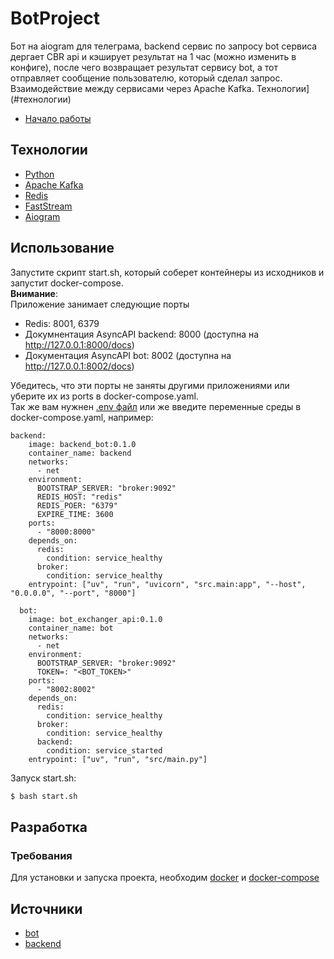 # BotProject
Бот на aiogram для телеграма, backend сервис по запросу bot сервиса дергает CBR api и кэширует результат на 1 час (можно изменить в конфиге), после чего возвращает результат сервису bot, а тот отправляет сообщение пользователю, который сделал запрос. Взаимодействие между сервисами через Apache Kafka.
Технологии](#технологии)
- [Начало работы](#начало-работы)

## Технологии
- [Python](https://www.python.org/)
- [Apache Kafka](https://kafka.apache.org/)
- [Redis](https://redis.io/)
- [FastStream](https://faststream.airt.ai/latest/)
- [Aiogram](https://aiogram.dev/)

## Использование
Запустите скрипт start.sh, который соберет контейнеры из исходников и запустит docker-compose.  
**Внимание**:  
Приложение занимает следующие порты
- Redis: 8001, 6379
- Докумнентация AsyncAPI backend: 8000 (доступна на http://127.0.0.1:8000/docs)
- Документация AsyncAPI bot: 8002 (доступна на http://127.0.0.1:8002/docs)
  
Убедитесь, что эти порты не заняты другими приложениями или уберите их из ports в docker-compose.yaml.  
Так же вам нужнен [.env файл](https://github.com/OrtemRepos/BotProject/blob/main/.env.example) или же введите переменные среды в docker-compose.yaml, например:
```Compose
backend:
    image: backend_bot:0.1.0
    container_name: backend
    networks:
      - net
    environment:
      BOOTSTRAP_SERVER: "broker:9092"
      REDIS_HOST: "redis"
      REDIS_POER: "6379"
      EXPIRE_TIME: 3600 
    ports:
      - "8000:8000"
    depends_on:
      redis:
        condition: service_healthy
      broker:
        condition: service_healthy
    entrypoint: ["uv", "run", "uvicorn", "src.main:app", "--host", "0.0.0.0", "--port", "8000"]

  bot:
    image: bot_exchanger_api:0.1.0
    container_name: bot
    networks:
      - net
    environment:
      BOOTSTRAP_SERVER: "broker:9092"
      TOKEN=: "<BOT_TOKEN>"
    ports:
      - "8002:8002"
    depends_on:
      redis:
        condition: service_healthy
      broker:
        condition: service_healthy
      backend:
        condition: service_started
    entrypoint: ["uv", "run", "src/main.py"]
```

   
Запуск start.sh:
```bash
$ bash start.sh
```

## Разработка

### Требования
Для установки и запуска проекта, необходим [docker](https://www.docker.com/) и [docker-compose](https://docs.docker.com/compose/install/)

## Источники
- [bot](https://github.com/OrtemRepos/BotWIthKafka)
- [backend](https://github.com/OrtemRepos/BotApiBackendFaststream)
